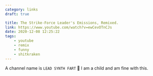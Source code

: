 ```yaml
---
category: links
draft: true

title: The Strike-Force Leader's Emissions, Remixed.
link: https://www.youtube.com/watch?v=ewCevOTnCJs
date: 2020-12-08 12:25:22
tags:
    - youtube
    - remix
    - funny
    - shitkraken
---
```


A channel name is `LEAD SYNTH FART` 💯 I am a child and am fine with this.

